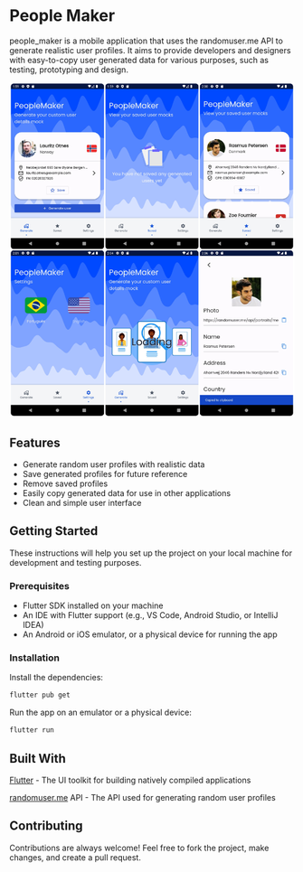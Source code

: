 # People Maker

people_maker is a mobile application that uses the randomuser.me API to generate realistic user profiles. It aims to provide developers and designers with easy-to-copy user generated data for various purposes, such as testing, prototyping and design.

![Screenshots](screenshots/combined_images.jpg)

## Features

- Generate random user profiles with realistic data
- Save generated profiles for future reference
- Remove saved profiles
- Easily copy generated data for use in other applications
- Clean and simple user interface

## Getting Started

These instructions will help you set up the project on your local machine for development and testing purposes.

### Prerequisites
- Flutter SDK installed on your machine
- An IDE with Flutter support (e.g., VS Code, Android Studio, or IntelliJ IDEA)
- An Android or iOS emulator, or a physical device for running the app

### Installation

Install the dependencies:
```bash
flutter pub get
```

Run the app on an emulator or a physical device:
```bash
flutter run
```

## Built With

[Flutter](https://flutter.dev/) - The UI toolkit for building natively compiled applications

[randomuser.me](https://randomuser.me/) API - The API used for generating random user profiles

## Contributing

Contributions are always welcome! Feel free to fork the project, make changes, and create a pull request.
